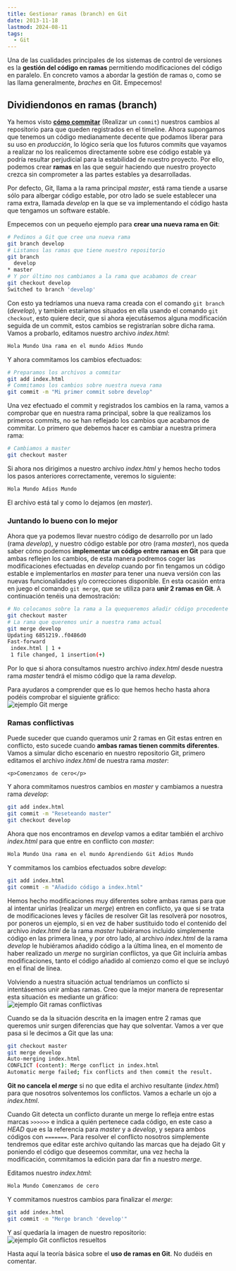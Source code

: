 ```yaml
---
title: Gestionar ramas (branch) en Git
date: 2013-11-18
lastmod: 2024-08-11
tags:
  - Git
---
```


Una de las cualidades principales de los sistemas de control de versiones es la **gestión del código en ramas** permitiendo modificaciones del código en paralelo. En concreto vamos a abordar la gestión de ramas o, como se las llama generalmente, _braches_ en Git. Empecemos!

## Dividiendonos en ramas (branch)

Ya hemos visto **[cómo commitar](/2013/09/git-basico "Git – Básico")** (Realizar un `commit`) nuestros cambios al repositorio para que queden registrados en el timeline. Ahora supongamos que tenemos un código medianamente decente que podamos liberar para su uso en _producción_, lo lógico sería que los futuros commits que vayamos a realizar no los realicemos directamente sobre ese código estable ya podría resultar perjudicial para la estabilidad de nuestro proyecto. Por ello, podemos crear **ramas** en las que seguir haciendo que nuestro proyecto crezca sin comprometer a las partes estables ya desarrolladas.

Por defecto, Git, llama a la rama principal _master_, está rama tiende a usarse sólo para albergar código estable, por otro lado se suele establecer una rama extra, llamada _develop_ en la que se va implementando el código hasta que tengamos un software estable.

Empecemos con un pequeño ejemplo para **crear una nueva rama en Git**:

```bash
# Pedimos a Git que cree una nueva rama
git branch develop
# Listamos las ramas que tiene nuestro repositorio
git branch
  develop
* master
# Y por último nos cambiamos a la rama que acabamos de crear
git checkout develop
Switched to branch 'develop'
```

Con esto ya tedríamos una nueva rama creada con el comando `git branch` (_develop_), y también estaríamos situados en ella usando el comando `git checkout`, esto quiere decir, que si ahora ejecutásemos alguna modificación seguida de un commit, estos cambios se registrarían sobre dicha rama. Vamos a probarlo, editamos nuestro archivo _index.html_:

```html
Hola Mundo Una rama en el mundo Adios Mundo
```

Y ahora commitamos los cambios efectuados:

```bash
# Preparamos los archivos a commitar
git add index.html
# Commitamos los cambios sobre nuestra nueva rama
git commit -m "Mi primer commit sobre develop"
```

Una vez efectuado el commit y registrados los cambios en la rama, vamos a comprobar que en nuestra rama principal, sobre la que realizamos los primeros commits, no se han reflejado los cambios que acabamos de commitar. Lo primero que debemos hacer es cambiar a nuestra primera rama:

```bash
# Cambiamos a master
git checkout master
```

Si ahora nos dirigimos a nuestro archivo _index.html_ y hemos hecho todos los pasos anteriores correctamente, veremos lo siguiente:

```html
Hola Mundo Adios Mundo
```

El archivo está tal y como lo dejamos (en _master_).

### Juntando lo bueno con lo mejor

Ahora que ya podemos llevar nuestro código de desarrollo por un lado (rama _develop_), y nuestro código estable por otro (rama _master_), nos queda saber cómo podemos **implementar un código entre ramas en Git** para que ambas reflejen los cambios, de esta manera podremos coger las modificaciones efectuadas en _develop_ cuando por fin tengamos un código estable e implementarlos en _master_ para tener una nueva versión con las nuevas funcionalidades y/o correcciones disponible. En esta ocasión entra en juego el comando `git merge`, que se utiliza para **unir 2 ramas en Git**. A continuación tenéis una demostración:

```bash
# No colocamos sobre la rama a la quequeremos añadir código procedente de otra rama
git checkout master
# La rama que queremos unir a nuestra rama actual
git merge develop
Updating 6851219..f0486d0
Fast-forward
 index.html | 1 +
 1 file changed, 1 insertion(+)
```

Por lo que si ahora consultamos nuestro archivo _index.html_ desde nuestra rama _master_ tendrá el mismo código que la rama _develop_.

Para ayudaros a comprender que es lo que hemos hecho hasta ahora podéis comprobar el siguiente gráfico:\
![ejemplo Git merge](/old-posts-images/2013/09/ejemplo_Git_merge.png)

### Ramas conflictivas

Puede suceder que cuando queramos unir 2 ramas en Git estas entren en conflicto, esto sucede cuando **ambas ramas tienen commits diferentes**. Vamos a simular dicho escenario en nuestro repositorio Git, primero editamos el archivo _index.html_ de nuestra rama _master_:

`<p>Comenzamos de cero</p>`

Y ahora commitamos nuestros cambios en _master_ y cambiamos a nuestra rama _develop_:

```bash
git add index.html
git commit -m "Reseteando master"
git checkout develop
```

Ahora que nos encontramos en _develop_ vamos a editar también el archivo _index.html_ para que entre en conflicto con _master_:

```html
Hola Mundo Una rama en el mundo Aprendiendo Git Adios Mundo
```

Y commitamos los cambios efectuados sobre _develop_:

```bash
git add index.html
git commit -m "Añadido código a index.html"
```

Hemos hecho modificaciones muy diferentes sobre ambas ramas para que al intentar unirlas (realizar un _merge_) entren en conflicto, ya que si se trata de modificaciones leves y fáciles de resolver Git las resolverá por nosotros, por poneros un ejemplo, si en vez de haber sustituido todo el contenido del archivo _index.html_ de la rama _master_ hubiéramos incluido simplemente código en las primera linea, y por otro lado, al archivo _index.html_ de la rama _develop_ le hubiéramos añadido código a la última linea, en el momento de haber realizado un _merge_ no surgirían conflictos, ya que Git incluiría ambas modificaciones, tanto el código añadido al comienzo como el que se incluyó en el final de línea.

Volviendo a nuestra situación actual tendríamos un conflicto si intentásemos unir ambas ramas. Creo que la mejor manera de representar esta situación es mediante un gráfico:\
![ejemplo Git ramas conflictivas](/old-posts-images/2013/09/ejemplo_Git_ramas_conflictivas.png)

Cuando se da la situación descrita en la imagen entre 2 ramas que queremos unir surgen diferencias que hay que solventar. Vamos a ver que pasa si le decimos a Git que las una:

```bash
git checkout master
git merge develop
Auto-merging index.html
CONFLICT (content): Merge conflict in index.html
Automatic merge failed; fix conflicts and then commit the result.
```

**Git no cancela el _merge_** si no que edita el archivo resultante (_index.html_) para que nosotros solventemos los conflictos. Vamos a echarle un ojo a _index.html_.

Cuando Git detecta un conflicto durante un merge lo refleja entre estas marcas `>>>>>>` e indica a quién pertenece cada código, en este caso a _HEAD_ que es la referencia para _master_ y a _develop_, y separa ambos códigos con `=======`. Para resolver el conflicto nosotros simplemente tendremos que editar este archivo quitando las marcas que ha dejado Git y poniendo el código que deseemos commitar, una vez hecha la modificación, commitamos la edición para dar fin a nuestro _merge_.

Editamos nuestro _index.html_:

```html
Hola Mundo Comenzamos de cero
```

Y commitamos nuestros cambios para finalizar el _merge_:

```bash
git add index.html
git commit -m "Merge branch 'develop'"
```

Y así quedaría la imagen de nuestro repositorio:\
![ejemplo Git conflictos resueltos](/old-posts-images/2013/09/ejemplo_Git_conflictos_resueltos.png)

Hasta aquí la teoría básica sobre el **uso de ramas en Git**. No dudéis en comentar.
